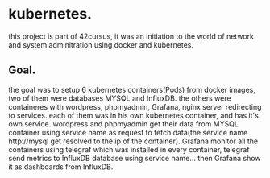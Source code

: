 # kubernetes. 
this project is part of 42cursus, it was an initiation to the world of network and system adminitration using docker and kubernetes. 
## Goal.    
the goal was to setup 6 kubernetes containers(Pods) from docker images, two of them were databases MYSQL and InfluxDB. 
the others were containeres with wordpress, phpmyadmin, Grafana, nginx server redirecting to services. 
each of them was in his own kubernetes container, and has it's own service.
wordpress and phpmyadmin get their data from MYSQL container using service name as request to fetch data(the service name http://mysql get resolved to the ip of the container). 
Grafana monitor all the containers using telegraf which was installed in every container, telegraf send metrics to InfluxDB database using service name... then Grafana show it as dashboards
from InfluxDB.  
